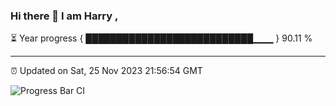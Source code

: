 ### Hi there 👋 I am Harry , 

⏳ Year progress { ███████████████████████████▁▁▁ } 90.11 %

---

⏰ Updated on Sat, 25 Nov 2023 21:56:54 GMT

![Progress Bar CI](https://github.com/duykhang68/duykhang68/workflows/Progress%20Bar%20CI/badge.svg)
